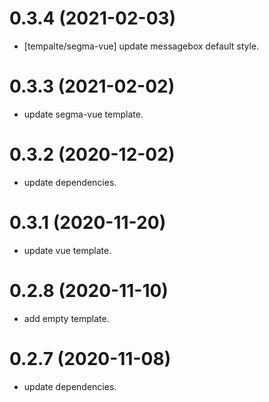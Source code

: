 # 0.3.4 (2021-02-03)

-   [tempalte/segma-vue] update messagebox default style.

# 0.3.3 (2021-02-02)

-   update segma-vue template.

# 0.3.2 (2020-12-02)

-   update dependencies.

# 0.3.1 (2020-11-20)

-   update vue template.

# 0.2.8 (2020-11-10)

-   add empty template.

# 0.2.7 (2020-11-08)

-   update dependencies.
